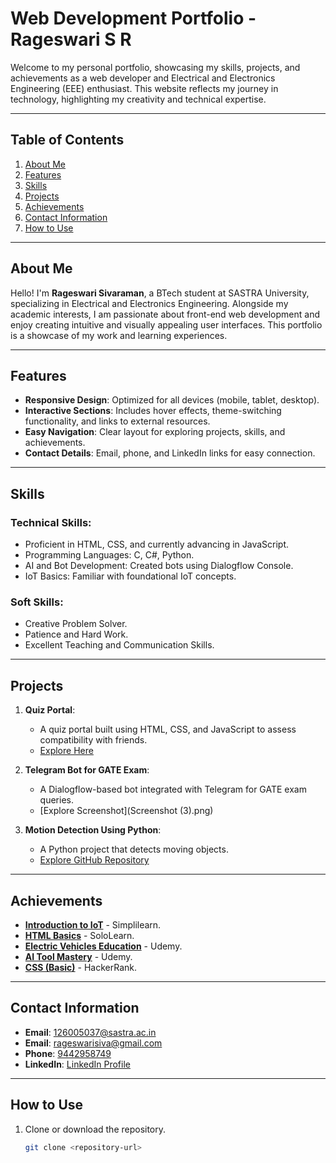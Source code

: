 # Web Development Portfolio - Rageswari S R

Welcome to my personal portfolio, showcasing my skills, projects, and achievements as a web developer and Electrical and Electronics Engineering (EEE) enthusiast. This website reflects my journey in technology, highlighting my creativity and technical expertise.

---

## Table of Contents

1. [About Me](#about-me)
2. [Features](#features)
3. [Skills](#skills)
4. [Projects](#projects)
5. [Achievements](#achievements)
6. [Contact Information](#contact-information)
7. [How to Use](#how-to-use)

---

## About Me

Hello! I'm **Rageswari Sivaraman**, a BTech student at SASTRA University, specializing in Electrical and Electronics Engineering. Alongside my academic interests, I am passionate about front-end web development and enjoy creating intuitive and visually appealing user interfaces. This portfolio is a showcase of my work and learning experiences.

---

## Features

- **Responsive Design**: Optimized for all devices (mobile, tablet, desktop).
- **Interactive Sections**: Includes hover effects, theme-switching functionality, and links to external resources.
- **Easy Navigation**: Clear layout for exploring projects, skills, and achievements.
- **Contact Details**: Email, phone, and LinkedIn links for easy connection.

---

## Skills

### Technical Skills:
- Proficient in HTML, CSS, and currently advancing in JavaScript.
- Programming Languages: C, C#, Python.
- AI and Bot Development: Created bots using Dialogflow Console.
- IoT Basics: Familiar with foundational IoT concepts.

### Soft Skills:
- Creative Problem Solver.
- Patience and Hard Work.
- Excellent Teaching and Communication Skills.

---

## Projects

1. **Quiz Portal**:
   - A quiz portal built using HTML, CSS, and JavaScript to assess compatibility with friends.
   - [Explore Here](https://rageswarisiva.neocities.org/quiz/front)

2. **Telegram Bot for GATE Exam**:
   - A Dialogflow-based bot integrated with Telegram for GATE exam queries.
   - [Explore Screenshot](Screenshot (3).png)

3. **Motion Detection Using Python**:
   - A Python project that detects moving objects.
   - [Explore GitHub Repository](https://github.com/rageswari08/motiondetection)

---

## Achievements

- **[Introduction to IoT](https://certificates.simplicdn.net/share/7620877_76239001733154332884.pdf)** - Simplilearn.
- **[HTML Basics](htmlcertificate.jpg)** - SoloLearn.
- **[Electric Vehicles Education](https://www.udemy.com/certificate/UC-36aa4f97-a096-46be-8da3-d0503052a9f6/)** - Udemy.
- **[AI Tool Mastery](https://www.udemy.com/certificate/UC-7b1735e4-04f2-4945-82c3-42fe07309d3d/)** - Udemy.
- **[CSS (Basic)](https://www.hackerrank.com/certificates/ae1a353b8797)** - HackerRank.

---

## Contact Information

- **Email**: [126005037@sastra.ac.in](mailto:126005037@sastra.ac.in)
- **Email**: [rageswarisiva@gmail.com](mailto:rageswarisiva@gmail.com)
- **Phone**: [9442958749](tel:9442958749)
- **LinkedIn**: [LinkedIn Profile](https://www.linkedin.com/in/rageswari-s-r-20b2b8294/)

---

## How to Use

1. Clone or download the repository.
   ```bash
   git clone <repository-url>
